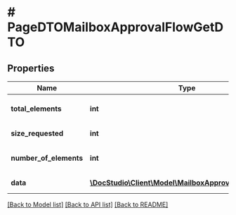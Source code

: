 # # PageDTOMailboxApprovalFlowGetDTO

## Properties

Name | Type | Description | Notes
------------ | ------------- | ------------- | -------------
**total_elements** | **int** | Total elements by request | [optional]
**size_requested** | **int** | Requested size | [optional]
**number_of_elements** | **int** | Fetched records count | [optional]
**data** | [**\DocStudio\Client\Model\MailboxApprovalFlowGetDTO[]**](MailboxApprovalFlowGetDTO.md) | Data records | [optional]

[[Back to Model list]](../../README.md#models) [[Back to API list]](../../README.md#endpoints) [[Back to README]](../../README.md)
